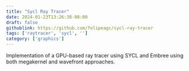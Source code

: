 ```yaml
---
title: "Sycl Ray Tracer"
date: 2024-01-23T13:26:38-08:00
draft: false
githublink: https://github.com/felipeagc/sycl-ray-tracer
tags: ['raytracer', 'sycl', '']
category: ['graphics']
---
```


Implementation of a GPU-based ray tracer using SYCL and Embree using both megakernel and wavefront approaches.

